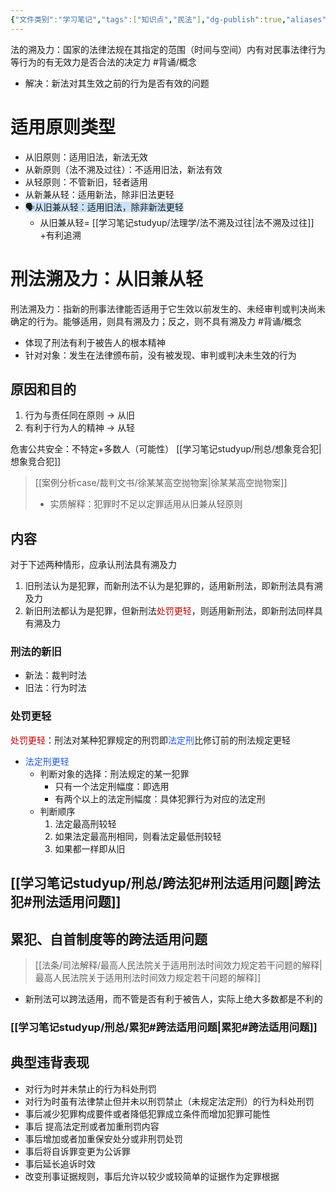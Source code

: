 ```yaml
---
{"文件类别":"学习笔记","tags":["知识点","民法"],"dg-publish":true,"aliases":["溯及力","溯及","溯及既往的效力","溯及既往"],"permalink":"/学习笔记studyup/民法总论/法的溯及力/","dgPassFrontmatter":true,"created":"2024-10-17T08:30:11.252+08:00","updated":"2024-12-07T14:59:09.337+08:00"}
---
```


法的溯及力：国家的法律法规在其指定的范围（时间与空间）内有对民事法律行为等行为的有无效力是否合法的决定力 #背诵/概念 
- 解决：新法对其生效之前的行为是否有效的问题
# 适用原则类型
- 从旧原则：适用旧法，新法无效
- 从新原则（法不溯及过往）：不适用旧法，新法有效
- 从轻原则：不管新旧，轻者适用
- 从新兼从轻：适用新法，除非旧法更轻
- <span style="background:rgba(160, 204, 246, 0.55)">🗣️从旧兼从轻：适用旧法，除非新法更轻</span>
	- 从旧兼从轻= [[学习笔记studyup/法理学/法不溯及过往\|法不溯及过往]] +有利追溯
# 刑法溯及力：从旧兼从轻
刑法溯及力：指新的刑事法律能否适用于它生效以前发生的、未经审判或判决尚未确定的行为。能够适用，则具有溯及力；反之，则不具有溯及力 #背诵/概念 
- 体现了刑法有利于被告人的根本精神
- 针对对象：发生在法律颁布前，没有被发现、审判或判决未生效的行为
## 原因和目的 
1. 行为与责任同在原则 → 从旧
2. 有利于行为人的精神 → 从轻

危害公共安全：不特定+多数人（可能性）
[[学习笔记studyup/刑总/想象竞合犯\|想象竞合犯]]
> [[案例分析case/裁判文书/徐某某高空抛物案\|徐某某高空抛物案]]
> - 实质解释：犯罪时不足以定罪适用从旧兼从轻原则
## 内容
对于下述两种情形，应承认刑法具有溯及力
1. 旧刑法认为是犯罪，而新刑法不认为是犯罪的，适用新刑法，即新刑法具有溯及力
2. 新旧刑法都认为是犯罪，但新刑法<font color="#c00000">处罚更轻</font>，则适用新刑法，即新刑法同样具有溯及力
### 刑法的新旧
- 新法：裁判时法
- 旧法：行为时法
### 处罚更轻
<font color="#c00000">处罚更轻</font>：刑法对某种犯罪规定的刑罚即<font color="#245bdb">法定刑</font>比修订前的刑法规定更轻
- <font color="#245bdb">法定刑更轻</font>
	- 判断对象的选择：刑法规定的某一犯罪
		- 只有一个法定刑幅度：即选用
		- 有两个以上的法定刑幅度：具体犯罪行为对应的法定刑
	- 判断顺序
		1. 法定最高刑较轻
		2. 如果法定最高刑相同，则看法定最低刑较轻
		3. 如果都一样即从旧
## [[学习笔记studyup/刑总/跨法犯#刑法适用问题\|跨法犯#刑法适用问题]]
## 累犯、自首制度等的跨法适用问题
> [[法条/司法解释/最高人民法院关于适用刑法时间效力规定若干问题的解释\|最高人民法院关于适用刑法时间效力规定若干问题的解释]]
- 新刑法可以跨法适用，而不管是否有利于被告人，实际上绝大多数都是不利的
### [[学习笔记studyup/刑总/累犯#跨法适用问题\|累犯#跨法适用问题]]
## 典型违背表现
- 对行为时并未禁止的行为科处刑罚
- 对行为时虽有法律禁止但并未以刑罚禁止（未规定法定刑）的行为科处刑罚
- 事后减少犯罪构成要件或者降低犯罪成立条件而增加犯罪可能性
- 事后 提高法定刑或者加重刑罚内容
- 事后增加或者加重保安处分或非刑罚处罚
- 事后将自诉罪变更为公诉罪
- 事后延长追诉时效
- 改变刑事证据规则，事后允许以较少或较简单的证据作为定罪根据